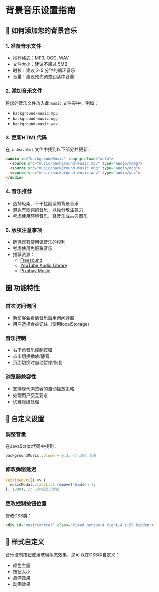 # 背景音乐设置指南

## 🎵 如何添加您的背景音乐

### 1. 准备音乐文件
- 推荐格式：MP3, OGG, WAV
- 文件大小：建议不超过 5MB
- 时长：建议 2-5 分钟的循环音乐
- 音量：建议预先调整到适中音量

### 2. 添加音乐文件
将您的音乐文件放入此 `music` 文件夹中，例如：
- `background-music.mp3`
- `background-music.ogg`
- `background-music.wav`

### 3. 更新HTML代码
在 `index.html` 文件中找到以下部分并更新：

```html
<audio id="backgroundMusic" loop preload="auto">
  <source src="music/background-music.mp3" type="audio/mpeg">
  <source src="music/background-music.ogg" type="audio/ogg">
  <source src="music/background-music.wav" type="audio/wav">
</audio>
```

### 4. 音乐推荐
- 选择轻柔、不干扰阅读的背景音乐
- 避免有歌词的音乐，以免分散注意力
- 考虑使用环境音乐、轻音乐或古典音乐

### 5. 版权注意事项
- 确保您有使用该音乐的权利
- 考虑使用免版税音乐
- 推荐资源：
  - [Freesound](https://freesound.org/)
  - [YouTube Audio Library](https://www.youtube.com/audiolibrary/music)
  - [Pixabay Music](https://pixabay.com/music/)

## 🎛️ 功能特性

### 首次访问询问
- 新访客会看到音乐启用询问弹窗
- 用户选择会被记住（使用localStorage）

### 音乐控制
- 右下角音乐控制按钮
- 点击切换播放/静音
- 页面切换时自动暂停/恢复

### 浏览器兼容性
- 支持现代浏览器的自动播放策略
- 处理用户交互要求
- 优雅降级处理

## 🔧 自定义设置

### 调整音量
在JavaScript代码中找到：
```javascript
backgroundMusic.volume = 0.3; // 30% 音量
```

### 修改弹窗延迟
```javascript
setTimeout(() => {
  musicModal.classList.remove('hidden');
}, 1000); // 1秒后显示弹窗
```

### 更改控制按钮位置
修改CSS类：
```html
<div id="musicControl" class="fixed bottom-4 right-4 z-50 hidden">
```

## 🎨 样式自定义

音乐控制按钮使用玻璃拟态效果，您可以在CSS中自定义：
- 颜色主题
- 按钮大小
- 悬停效果
- 动画效果


